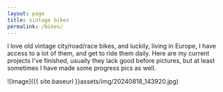 ```yaml
---
layout: page
title: vintage bikes
permalink: /bikes/
---
```


I love old vintage city/road/race bikes, and luckily, living in Europe, I have access to a lot of them, and get to ride them daily. Here are my current projects I've finished, usually they lack good before pictures, but at least sometimes I have made some progress pics as well.

![Image]({{ site.baseurl }}assets/img/20240818_143920.jpg)
